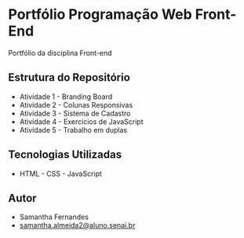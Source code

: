 # Portfólio Programação Web Front-End
Portfólio da disciplina Front-end
## Estrutura do Repositório 
- Atividade 1 - Branding Board
- Atividade 2 - Colunas Responsivas
- Atividade 3 - Sistema de Cadastro
- Atividade 4 - Exercícios de JavaScript
- Atividade 5 - Trabalho em duplas

## Tecnologias Utilizadas
- HTML - CSS - JavaScript
## Autor
- Samantha Fernandes
- samantha.almeida2@aluno.senai.br


